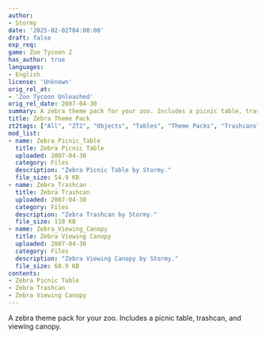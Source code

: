 ```yaml
---
author:
- Stormy
date: '2025-02-02T04:00:00'
draft: false
exp_req:
game: Zoo Tycoon 2
has_author: true
languages:
- English
license: 'Unknown'
orig_rel_at:
- 'Zoo Tycoon Unleashed'
orig_rel_date: 2007-04-30
summary: A zebra theme pack for your zoo. Includes a picnic table, trashcan, and viewing canopy.
title: Zebra Theme Pack
zt2tags: ["All", "ZT2", "Objects", "Tables", "Theme Packs", "Trashcans", "Canopies"]
mod_list:
- name: Zebra_Picnic_Table
  title: Zebra Picnic Table
  uploaded: 2007-04-30
  category: Files
  description: "Zebra Picnic Table by Stormy."
  file_size: 54.9 KB
- name: Zebra_Trashcan
  title: Zebra Trashcan
  uploaded: 2007-04-30
  category: Files
  description: "Zebra Trashcan by Stormy."
  file_size: 110 KB
- name: Zebra_Viewing_Canopy
  title: Zebra Viewing Canopy
  uploaded: 2007-04-30
  category: Files
  description: "Zebra Viewing Canopy by Stormy."
  file_size: 60.9 KB
contents:
- Zebra Picnic Table
- Zebra Trashcan
- Zebra Viewing Canopy
---
```


A zebra theme pack for your zoo. Includes a picnic table, trashcan, and viewing canopy. 
